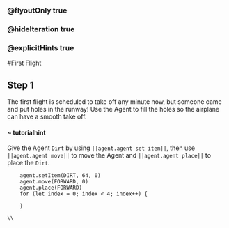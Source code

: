 ### @flyoutOnly true
### @hideIteration true
### @explicitHints true

#First Flight

## Step 1
The first flight is scheduled to take off any minute now, but someone came and put holes in the runway! Use the Agent to fill the holes so the airplane can have a smooth take off.


#### ~ tutorialhint 
Give the Agent `Dirt` by using ``||agent.agent set item||``, then use ``||agent.agent move||`` to move the Agent and ``||agent.agent place||`` to place the `Dirt`.

```ghost
    agent.setItem(DIRT, 64, 0)
    agent.move(FORWARD, 0)
    agent.place(FORWARD)
    for (let index = 0; index < 4; index++) {
    	
    }
```
```template
\\
```
```package
```
